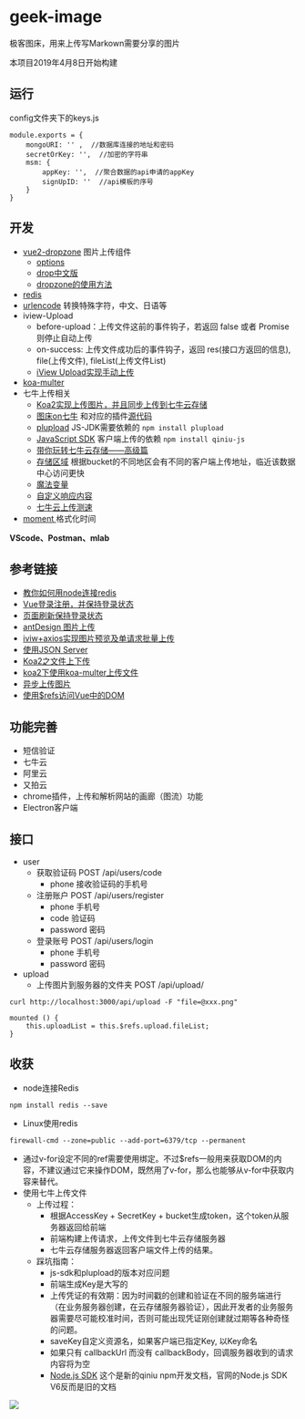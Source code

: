 # geek-image
极客图床，用来上传写Markown需要分享的图片

本项目2019年4月8日开始构建



## 运行

config文件夹下的keys.js

```
module.exports = {
    mongoURI: '' ,  //数据库连接的地址和密码
    secretOrKey: '',  //加密的字符串
    msm: {
        appKey: '',  //聚合数据的api申请的appKey
        signUpID: ''  //api模板的序号
    }
}
```







## 开发

* [vue2-dropzone](https://rowanwins.github.io/vue-dropzone/docs/dist/#/installation) 图片上传组件
  * [options](https://www.dropzonejs.com/#configuration-options) 
  * [drop中文版](http://wxb.github.io/dropzonejs.com.zh-CN/dropzonezh-CN/#installation) 
  * [dropzone的使用方法](https://blog.csdn.net/zyx1303031629/article/details/77449305) 
* [redis](https://github.com/MicrosoftArchive/redis/releases)
* [urlencode](https://www.npmjs.com/package/urlencode) 转换特殊字符，中文、日语等
* iview-Upload
  * before-upload：上传文件这前的事件钩子，若返回 false 或者 Promise 则停止自动上传
  * on-success: 上传文件成功后的事件钩子，返回 res(接口方返回的信息), file(上传文件), fileList(上传文件List)
  * [iView Upload实现手动上传](https://juejin.im/post/5aa92b32f265da2392360cb5)
* [koa-multer](https://www.npmjs.com/package/koa-multer)
* 七牛上传相关
  * [Koa2实现上传图片，并且同步上传到七牛云存储](https://segmentfault.com/a/1190000010398718)
  * [图床on七牛](https://cjting.me/web2.0/build-an-img-bed-on-qiniu/) 和对应的插件[源代码](https://github.com/fate-lovely/pic-on-qiniu/blob/master/qiniu.js)
  * [plupload](https://www.npmjs.com/package/plupload) JS-JDK需要依赖的 `npm install plupload`
  * [JavaScript SDK](https://developer.qiniu.com/kodo/sdk/1283/javascript) 客户端上传的依赖  `npm install qiniu-js`
  * [带你玩转七牛云存储——高级篇](https://cloud.tencent.com/developer/article/1156622)
  * [存储区域](https://developer.qiniu.com/kodo/manual/1671/region-endpoint) 根据bucket的不同地区会有不同的客户端上传地址，临近该数据中心访问更快
  * [魔法变量](https://developer.qiniu.com/kodo/manual/1235/vars)
  * [自定义响应内容](https://developer.qiniu.com/kodo/manual/1654/response-body#returnbody)
  * [七牛云上传测速](http://jssdk.demo.qiniu.io/performance)
* [moment ](http://momentjs.cn/docs/#/displaying/) 格式化时间



**VScode、Postman、mlab**



## 参考链接

* [教你如何用node连接redis](https://juejin.im/post/5ad208b451882555894a3ff2) 
* [Vue登录注册，并保持登录状态](https://blog.csdn.net/sinat_17775997/article/details/83450620)
* [页面刷新保持登录状态](https://juejin.im/post/5aa7d945518825558453ad8c) 
* [antDesign 图片上传](https://ant.design/components/upload-cn/)
* [iviw+axios实现图片预览及单请求批量上传](https://hayuq.com/blog/articles/189.shtml)
* [使用JSON Server](构建数据接口) 
* [Koa2之文件上下传](https://juejin.im/post/5abc451ff265da23a2292dd4) 
* [koa2下使用koa-multer上传文件](https://www.jianshu.com/p/f9062b969a6e)
* [异步上传图片](https://chenshenhai.github.io/koa2-note/note/upload/pic-async.html) 
* [使用$refs访问Vue中的DOM](https://www.w3cplus.com/vue/accessing-dom-refs.html)





## 功能完善

* 短信验证
* 七牛云
* 阿里云
* 又拍云
* chrome插件，上传和解析网站的画廊（图流）功能
* Electron客户端



## 接口

*  user
   *  获取验证码 POST  /api/users/code
      *  phone  接收验证码的手机号
   *  注册账户 POST  /api/users/register
      *  phone 手机号
      *  code 验证码
      *  password 密码
   *  登录账号 POST /api/users/login
      *  phone  手机号
      *  password 密码
*  upload
   *  上传图片到服务器的文件夹 POST  /api/upload/

```
curl http://localhost:3000/api/upload -F "file=@xxx.png"

mounted () {
	this.uploadList = this.$refs.upload.fileList;
}
```





## 收获

* node连接Redis

```
npm install redis --save

```

* Linux使用redis

```
firewall-cmd --zone=public --add-port=6379/tcp --permanent 
```

* 通过v-for设定不同的ref需要使用绑定。不过$refs一般用来获取DOM的内容，不建议通过它来操作DOM，既然用了v-for，那么也能够从v-for中获取内容来替代。
* 使用七牛上传文件
  * 上传过程：
    * 根据AccessKey + SecretKey + bucket生成token，这个token从服务器返回给前端
    * 前端构建上传请求，上传文件到七牛云存储服务器
    * 七牛云存储服务器返回客户端文件上传的结果。
  * 踩坑指南：
    * js-sdk和plupload的版本对应问题
    * 前端生成Key是大写的
    * 上传凭证的有效期：因为时间戳的创建和验证在不同的服务端进行（在业务服务器创建，在云存储服务器验证），因此开发者的业务服务器需要尽可能校准时间，否则可能出现凭证刚创建就过期等各种奇怪的问题。
    * saveKey自定义资源名，如果客户端已指定Key, 以Key命名
    * 如果只有 callbackUrl 而没有 callbackBody，回调服务器收到的请求内容将为空
    * [Node.js SDK](https://developer.qiniu.com/kodo/sdk/1289/nodejs) 这个是新的qiniu npm开发文档，官网的Node.js SDK V6反而是旧的文档

![](http://qiniu.hackslog.cn/Snipaste_2019-04-17_16-33-14.png)


